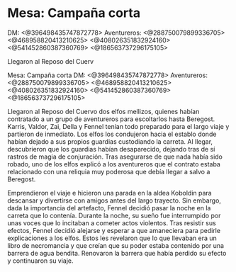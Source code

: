 # Mesa: Campaña corta
DM: <@396498435747872778> 
Aventureros: <@288750079899336705> <@468958820413210625> <@408026351832924160> <@541452860387360769> <@186563737296175105> 

Llegaron al Reposo del Cuerv

Mesa: Campaña corta
DM: <@396498435747872778> 
Aventureros: <@288750079899336705> <@468958820413210625> <@408026351832924160> <@541452860387360769> <@186563737296175105> 

Llegaron al Reposo del Cuervo dos elfos mellizos, quienes habían contratado a un grupo de aventureros para escoltarlos hasta Beregost. Karris, Valdor, Zai, Della y Fennel tenían todo preparado para el largo viaje y partieron de inmediato. Los elfos los condujeron hacia el establo donde habían dejado a sus propios guardias custodiando la carreta. Al llegar, descubrieron que los guardias habían desaparecido, dejando tras de sí rastros de magia de conjuración. Tras asegurarse de que nada había sido robado, uno de los elfos explicó a los aventureros que el contrato estaba relacionado con una reliquia muy poderosa que debía llegar a salvo a Beregost.

Emprendieron el viaje e hicieron una parada en la aldea Koboldin para descansar y divertirse con amigos antes del largo trayecto. Sin embargo, dada la importancia del artefacto, Fennel decidió pasar la noche en la carreta que lo contenía. Durante la noche, su sueño fue interrumpido por unas voces que lo incitaban a cometer actos violentos. Tras resistir sus efectos, Fennel decidió alejarse y esperar a que amaneciera para pedirle explicaciones a los elfos. Estos les revelaron que lo que llevaban era un libro de necromancia y que creían que su poder estaba contenido por una barrera de agua bendita. Renovaron la barrera que había perdido su efecto y continuaron su viaje.

